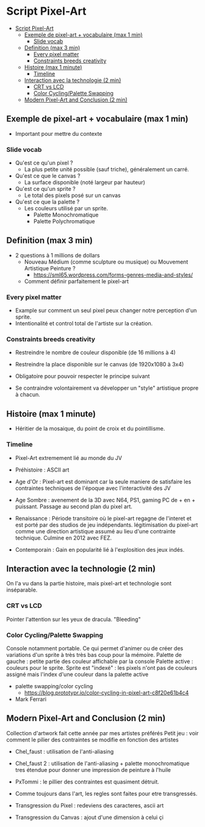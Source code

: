 # Script Pixel-Art

- [Script Pixel-Art](#script-pixel-art)
  - [Exemple de pixel-art + vocabulaire (max 1 min)](#exemple-de-pixel-art--vocabulaire-max-1-min)
    - [Slide vocab](#slide-vocab)
  - [Definition (max 3 min)](#definition-max-3-min)
    - [Every pixel matter](#every-pixel-matter)
    - [Constraints breeds creativity](#constraints-breeds-creativity)
  - [Histoire (max 1 minute)](#histoire-max-1-minute)
    - [Timeline](#timeline)
  - [Interaction avec la technologie (2 min)](#interaction-avec-la-technologie-2-min)
    - [CRT vs LCD](#crt-vs-lcd)
    - [Color Cycling/Palette Swapping](#color-cyclingpalette-swapping)
  - [Modern Pixel-Art and Conclusion (2 min)](#modern-pixel-art-and-conclusion-2-min)

## Exemple de pixel-art + vocabulaire (max 1 min)

- Important pour mettre du contexte

### Slide vocab
 
- Qu'est ce qu'un pixel ?
  - La plus petite unité possible (sauf triche), généralement un carré.
- Qu'est ce que le canvas ?
  - La surface disponible (noté largeur par hauteur)
- Qu'est ce qu'un sprite ?
  - Le total des pixels posé sur un canvas
- Qu'est ce que la palette ?
  - Les couleurs utilisé par un sprite.
    - Palette Monochromatique
    - Palette Polychromatique

## Definition (max 3 min)

- 2 questions à 1 millions de dollars
  - Nouveau Médium (comme sculpture ou musique) ou Mouvement Artistique Peinture ?
    - https://sml65.wordpress.com/forms-genres-media-and-styles/
  - Comment définir parfaitement le pixel-art

### Every pixel matter

- Example sur comment un seul pixel peux changer notre perception d'un sprite.
- Intentionalité et control total de l'artiste sur la création.

### Constraints breeds creativity

- Restreindre le nombre de couleur disponible (de 16 millions à 4)
- Restreindre la place disponible sur le canvas (de 1920x1080 à 3x4)

- Obligatoire pour pouvoir respecter le principe suivant
- Se contraindre volontairement va développer un "style" artistique propre à chacun.

## Histoire (max 1 minute)

- Héritier de la mosaique, du point de croix et du pointillisme.

### Timeline

- Pixel-Art extremement lié au monde du JV

- Préhistoire : ASCII art
- Age d'Or : Pixel-art est dominant car la seule maniere de satisfaire les contraintes techniques de l'époque avec l'interactivité des JV
- Age Sombre : avenement de la 3D avec N64, PS1, gaming PC de + en + puissant. Passage au second plan du pixel art.
- Renaissance : Période transitoire où le pixel-art regagne de l'interet et est porté par des studios de jeu indépendants. légitimisation du pixel-art comme une direction artistique assumé au lieu d'une contrainte technique. Culmine en 2012 avec FEZ.
- Contemporain : Gain en popularité lié à l'explosition des jeux indés.

## Interaction avec la technologie (2 min)

On l'a vu dans la partie histoire, mais pixel-art et technologie sont inséparable.

### CRT vs LCD

Pointer l'attention sur les yeux de dracula.
"Bleeding"

### Color Cycling/Palette Swapping

Console notamment portable.
Ce qui permet d'animer ou de créer des variations d'un sprite à très très bas coup pour la mémoire.
Palette de gauche : petite partie des couleur affichable par la console
Palette active : couleurs pour le sprite.
Sprite est "indexé" : les pixels n'ont pas de couleurs assigné mais l'index d'une couleur dans la palette active

- palette swapping/color cycling
  - https://blog.prototypr.io/color-cycling-in-pixel-art-c8f20e61b4c4
- Mark Ferrari

## Modern Pixel-Art and Conclusion (2 min)

Collection d'artwork fait cette année par mes artistes préférés
Petit jeu : voir comment le pilier des contraintes se modifie en fonction des artistes

- Chel_faust : utilisation de l'anti-aliasing
- Chel_faust 2 : utilisation de l'anti-aliasing + palette monochromatique tres étendue pour donner une impression de peinture à l'huile
- PxTommi : le pillier des contraintes est quasiment détruit.

- Comme toujours dans l'art, les regles sont faites pour etre transgressés.
- Transgression du Pixel : redeviens des caracteres, ascii art
- Transgression du Canvas : ajout d'une dimension à celui çi